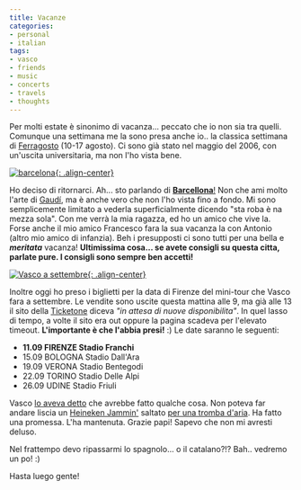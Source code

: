 ```yaml
---
title: Vacanze
categories:
- personal
- italian
tags:
- vasco
- friends
- music
- concerts
- travels
- thoughts
---
```

Per molti estate è sinonimo di vacanza... peccato che io non sia tra quelli.
Comunque una settimana me la sono presa anche io.. la classica settimana di
[Ferragosto](http://it.wikipedia.org/wiki/Ferragosto
"http://it.wikipedia.org/wiki/Ferragosto" ) (10-17 agosto). Ci sono già stato
nel maggio del 2006, con un'uscita universitaria, ma non l'ho vista bene.

[![barcelona]({{site.url}}/images/mappa_barcellona.jpg){: .align-center}]({{site.url}}/images/mappa_barcellona.jpg "barcelona" )

Ho deciso di ritornarci. Ah... sto parlando di
[**Barcellona**!](http://it.wikipedia.org/wiki/Barcellona
"http://it.wikipedia.org/wiki/Barcellona" ) Non che ami molto l'arte di
[Gaudí](http://it.wikipedia.org/wiki/Antoni_Gaud%C3%AD
"http://it.wikipedia.org/wiki/Antoni_Gaud%C3%AD" ), ma è anche vero che non
l'ho vista fino a fondo. Mi sono semplicemente limitato a vederla
superficialmente dicendo "sta roba è na mezza sola". Con me verrà la mia
ragazza, ed ho un amico che vive la. Forse anche il mio amico Francesco fara
la sua vacanza la con Antonio (altro mio amico di infanzia). Beh i presupposti
ci sono tutti per una bella e **_meritata_** vacanza! **Ultimissima cosa... se
avete consigli su questa citta, parlate pure. I consigli sono sempre ben
accetti!**

[![Vasco a settembre]({{site.url}}/images/vasco2.jpg){: .align-center}]({{site.url}}/images/vasco2.jpg "Vasco a settembre" )

Inoltre oggi ho preso i biglietti per la data di Firenze del mini-tour che
Vasco fara a settembre. Le vendite sono uscite questa mattina alle 9, ma già
alle 13 il sito della [Ticketone](http://www.ticketone.it/
"http://www.ticketone.it/" ) diceva _"in attesa di nuove disponibilita"_.
In quel lasso di tempo, a volte il sito era out oppure la pagina scadeva per
l'elevato timeout. **L'importante è che l'abbia presi!** :) Le date saranno le
seguenti:

  * **11.09 FIRENZE Stadio Franchi**
  * 15.09 BOLOGNA Stadio Dall'Ara
  * 19.09 VERONA Stadio Bentegodi
  * 22.09 TORINO Stadio Delle Alpi
  * 26.09 UDINE Stadio Friuli
  

Vasco [lo aveva detto]({{site.url}}/2007/06/18/grazie-papi/ "{{site.url}}/2007/06/18/grazie-papi/" )
che avrebbe fatto qualche cosa. Non poteva far andare liscia un [Heineken
Jammin']({{site.url}}/2007/02/19/heineken-jammin-festival/
"{{site.url}}/2007/02/19/heineken-jammin-festival/" ) saltato
[per una tromba d'aria]({{site.url}}/2007/06/16/porco-d/
 "{{site.url}}/2007/06/16/porco-d/" ). Ha fatto una promessa.
L'ha mantenuta. Grazie papi! Sapevo che non mi avresti deluso.

Nel frattempo devo ripassarmi lo spagnolo... o il catalano?!? Bah.. vedremo un
po! :)

Hasta luego gente!

